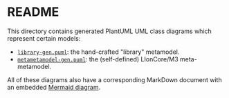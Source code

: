 # README

This directory contains generated PlantUML UML class diagrams which represent certain models:

* [`library-gen.puml`](./library-gen.puml): the hand-crafted "library" metamodel.
* [`metametamodel-gen.puml`](./metametamodel-gen.puml): the (self-defined) LIonCore/M3 meta-metamodel.

All of these diagrams also have a corresponding MarkDown document with an embedded [Mermaid diagram](https://mermaid.js.org/).

